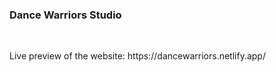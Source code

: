 <h3>Dance Warriors Studio</h3>
<br>
<p>Live preview of the website: https://dancewarriors.netlify.app/</p>
